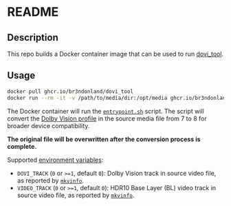 # README

## Description

This repo builds a Docker container image that can be used to run [dovi_tool](https://github.com/quietvoid/dovi_tool).

## Usage

```sh
docker pull ghcr.io/br3ndonland/dovi_tool
docker run --rm -it -v /path/to/media/dir:/opt/media ghcr.io/br3ndonland/dovi_tool '<filename>' dvhe.07
```

The Docker container will run the [`entrypoint.sh`](./dovi_tool/entrypoint.sh) script. The script will convert the [Dolby Vision profile](https://professionalsupport.dolby.com/s/article/What-is-Dolby-Vision-Profile?language=en_US) in the source media file from 7 to 8 for broader device compatibility.

**The original file will be overwritten after the conversion process is complete.**

Supported [environment variables](https://docs.docker.com/reference/cli/docker/container/run/#env):

- `DOVI_TRACK` (`0` or `>=1`, default `0`): Dolby Vision track in source video file, as reported by [`mkvinfo`](https://mkvtoolnix.download/doc/mkvinfo.html).
- `VIDEO_TRACK` (`0` or `>=1`, default `0`): HDR10 Base Layer (BL) video track in source video file, as reported by [`mkvinfo`](https://mkvtoolnix.download/doc/mkvinfo.html).
